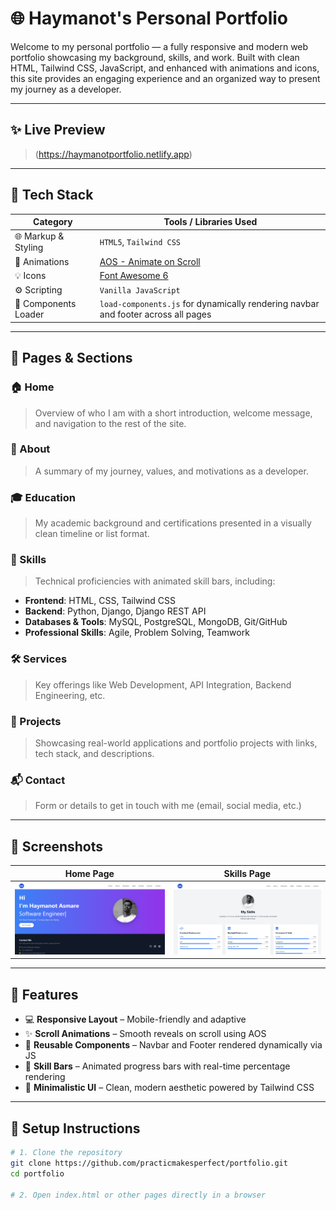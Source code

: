 # 🌐 Haymanot's Personal Portfolio

Welcome to my personal portfolio — a fully responsive and modern web portfolio showcasing my background, skills, and work. Built with clean HTML, Tailwind CSS, JavaScript, and enhanced with animations and icons, this site provides an engaging experience and an organized way to present my journey as a developer.


---

## ✨ Live Preview

>  (https://haymanotportfolio.netlify.app)

---

## 🧰 Tech Stack

| Category             | Tools / Libraries Used                                                                 |
|----------------------|----------------------------------------------------------------------------------------|
| 🌐 Markup & Styling  | `HTML5`, `Tailwind CSS`                                                               |
| 🧠 Animations        | [AOS - Animate on Scroll](https://michalsnik.github.io/aos/)                          |
| 💡 Icons             | [Font Awesome 6](https://fontawesome.com/)                                            |
| ⚙️ Scripting         | `Vanilla JavaScript`                                                                  |
| 🧩 Components Loader | `load-components.js` for dynamically rendering navbar and footer across all pages     |

---

## 📁 Pages & Sections

### 🏠 Home
> Overview of who I am with a short introduction, welcome message, and navigation to the rest of the site.

### 👤 About
> A summary of my journey, values, and motivations as a developer.

### 🎓 Education
> My academic background and certifications presented in a visually clean timeline or list format.

### 💼 Skills
> Technical proficiencies with animated skill bars, including:

- **Frontend**: HTML, CSS, Tailwind CSS
- **Backend**: Python, Django, Django REST API
- **Databases & Tools**: MySQL, PostgreSQL, MongoDB, Git/GitHub
- **Professional Skills**: Agile, Problem Solving, Teamwork

### 🛠️ Services
> Key offerings like Web Development, API Integration, Backend Engineering, etc.

### 🚀 Projects
> Showcasing real-world applications and portfolio projects with links, tech stack, and descriptions.

### 📬 Contact
> Form or details to get in touch with me (email, social media, etc.)

---

## 📸 Screenshots

| Home Page | Skills Page |
|-----------|-------------|
| ![Home](images/home.png) | ![Skills](images/skills.png) |

---

## 🧠 Features

- 💻 **Responsive Layout** – Mobile-friendly and adaptive
- ✨ **Scroll Animations** – Smooth reveals on scroll using AOS
- 🔄 **Reusable Components** – Navbar and Footer rendered dynamically via JS
- 🎯 **Skill Bars** – Animated progress bars with real-time percentage rendering
- 🌈 **Minimalistic UI** – Clean, modern aesthetic powered by Tailwind CSS

---

## 🔧 Setup Instructions

```bash
# 1. Clone the repository
git clone https://github.com/practicmakesperfect/portfolio.git
cd portfolio

# 2. Open index.html or other pages directly in a browser
